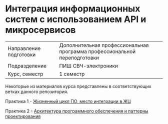 # Интеграция информационных систем с использованием API и микросервисов
|||
|---|---|
|Направление подготовки|Дополнительная профессиональная программа профессиональной переподготовки|
|Подразделение|ПИШ СВЧ-электроники|
|Курс, семестр|1 семестр|

Некоторые из материалов курса представлены в соответствующих ветках данного репозитория.

Практика 1 - [Жизненный цикл ПО, место интеграции в ЖЦ](https://github.com/astafiev-rustam/Integration-of-information-systems/tree/Practice-1-1)

Практика 2 - [Архитектура программного обеспечения и паттерны проектирования](https://github.com/astafiev-rustam/Integration-of-information-systems/tree/Practice-1-2)
